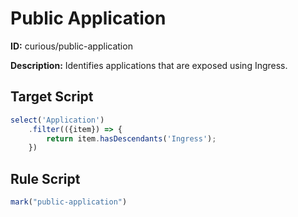 # Public Application
**ID:** curious/public-application

**Description:** Identifies applications that are exposed using Ingress.

## Target Script
```js
select('Application')
    .filter(({item}) => {
        return item.hasDescendants('Ingress');
    })
```
## Rule Script
```js
mark("public-application")

```
